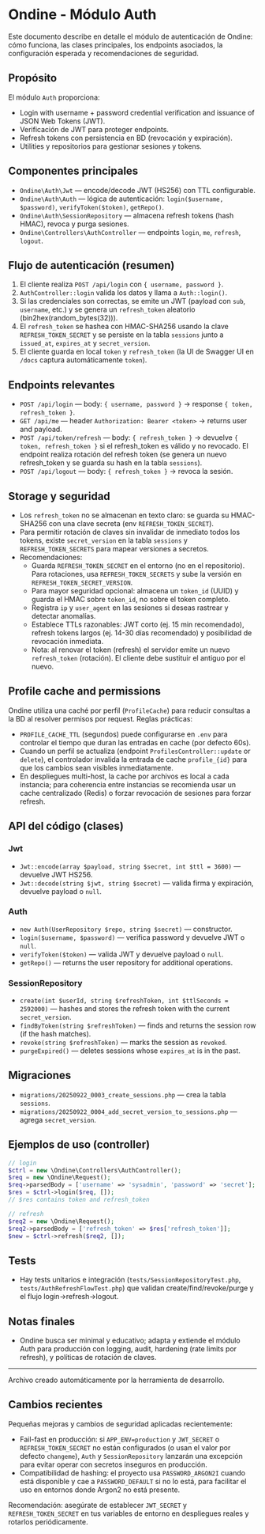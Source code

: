 # Ondine - Módulo Auth

Este documento describe en detalle el módulo de autenticación de Ondine: cómo funciona, las clases principales, los endpoints asociados, la configuración esperada y recomendaciones de seguridad.

## Propósito

El módulo `Auth` proporciona:

- Login with username + password credential verification and issuance of JSON Web Tokens (JWT).
- Verificación de JWT para proteger endpoints.
- Refresh tokens con persistencia en BD (revocación y expiración).
- Utilities y repositorios para gestionar sesiones y tokens.

## Componentes principales

- `Ondine\Auth\Jwt` — encode/decode JWT (HS256) con TTL configurable.
- `Ondine\Auth\Auth` — lógica de autenticación: `login($username, $password)`, `verifyToken($token)`, `getRepo()`.
- `Ondine\Auth\SessionRepository` — almacena refresh tokens (hash HMAC), revoca y purga sesiones.
- `Ondine\Controllers\AuthController` — endpoints `login`, `me`, `refresh`, `logout`.

## Flujo de autenticación (resumen)

1. El cliente realiza `POST /api/login` con `{ username, password }`.
2. `AuthController::login` valida los datos y llama a `Auth::login()`.
3. Si las credenciales son correctas, se emite un JWT (payload con `sub`, `username`, etc.) y se genera un `refresh_token` aleatorio (bin2hex(random_bytes(32))).
4. El `refresh_token` se hashea con HMAC-SHA256 usando la clave `REFRESH_TOKEN_SECRET` y se persiste en la tabla `sessions` junto a `issued_at`, `expires_at` y `secret_version`.
5. El cliente guarda en local `token` y `refresh_token` (la UI de Swagger UI en `/docs` captura automáticamente `token`).

## Endpoints relevantes

- `POST /api/login` — body: `{ username, password }` → response `{ token, refresh_token }`.
- `GET /api/me` — header `Authorization: Bearer <token>` → returns user and payload.
- `POST /api/token/refresh` — body: `{ refresh_token }` → devuelve `{ token, refresh_token }` si el refresh_token es válido y no revocado. El endpoint realiza rotación del refresh token (se genera un nuevo refresh_token y se guarda su hash en la tabla `sessions`).
- `POST /api/logout` — body: `{ refresh_token }` → revoca la sesión.

## Storage y seguridad

- Los `refresh_token` no se almacenan en texto claro: se guarda su HMAC-SHA256 con una clave secreta (env `REFRESH_TOKEN_SECRET`).
- Para permitir rotación de claves sin invalidar de inmediato todos los tokens, existe `secret_version` en la tabla `sessions` y `REFRESH_TOKEN_SECRETS` para mapear versiones a secretos.
- Recomendaciones:
  - Guarda `REFRESH_TOKEN_SECRET` en el entorno (no en el repositorio). Para rotaciones, usa `REFRESH_TOKEN_SECRETS` y sube la versión en `REFRESH_TOKEN_SECRET_VERSION`.
  - Para mayor seguridad opcional: almacena un `token_id` (UUID) y guarda el HMAC sobre `token_id`, no sobre el token completo.
  - Registra `ip` y `user_agent` en las sesiones si deseas rastrear y detectar anomalías.
  - Establece TTLs razonables: JWT corto (ej. 15 min recomendado), refresh tokens largos (ej. 14-30 días recomendado) y posibilidad de revocación inmediata.
  - Nota: al renovar el token (refresh) el servidor emite un nuevo `refresh_token` (rotación). El cliente debe sustituir el antiguo por el nuevo.

## Profile cache and permissions

Ondine utiliza una caché por perfil (`ProfileCache`) para reducir consultas a la BD al resolver permisos por request. Reglas prácticas:

- `PROFILE_CACHE_TTL` (segundos) puede configurarse en `.env` para controlar el tiempo que duran las entradas en cache (por defecto 60s).
- Cuando un perfil se actualiza (endpoint `ProfilesController::update` or `delete`), el controlador invalida la entrada de cache `profile_{id}` para que los cambios sean visibles inmediatamente.
- En despliegues multi-host, la cache por archivos es local a cada instancia; para coherencia entre instancias se recomienda usar un cache centralizado (Redis) o forzar revocación de sesiones para forzar refresh.

## API del código (clases)

### Jwt

- `Jwt::encode(array $payload, string $secret, int $ttl = 3600)` — devuelve JWT HS256.
- `Jwt::decode(string $jwt, string $secret)` — valida firma y expiración, devuelve payload o `null`.

### Auth

- `new Auth(UserRepository $repo, string $secret)` — constructor.
- `login($username, $password)` — verifica password y devuelve JWT o `null`.
- `verifyToken($token)` — valida JWT y devuelve payload o `null`.
- `getRepo()` — returns the user repository for additional operations.

### SessionRepository

- `create(int $userId, string $refreshToken, int $ttlSeconds = 2592000)` — hashes and stores the refresh token with the current `secret_version`.
- `findByToken(string $refreshToken)` — finds and returns the session row (if the hash matches).
- `revoke(string $refreshToken)` — marks the session as `revoked`.
- `purgeExpired()` — deletes sessions whose `expires_at` is in the past.

## Migraciones

- `migrations/20250922_0003_create_sessions.php` — crea la tabla `sessions`.
- `migrations/20250922_0004_add_secret_version_to_sessions.php` — agrega `secret_version`.

## Ejemplos de uso (controller)

```php
// login
$ctrl = new \Ondine\Controllers\AuthController();
$req = new \Ondine\Request();
$req->parsedBody = ['username' => 'sysadmin', 'password' => 'secret'];
$res = $ctrl->login($req, []);
// $res contains token and refresh_token

// refresh
$req2 = new \Ondine\Request();
$req2->parsedBody = ['refresh_token' => $res['refresh_token']];
$new = $ctrl->refresh($req2, []);
```

## Tests

- Hay tests unitarios e integración (`tests/SessionRepositoryTest.php`, `tests/AuthRefreshFlowTest.php`) que validan create/find/revoke/purge y el flujo login->refresh->logout.

## Notas finales

- Ondine busca ser minimal y educativo; adapta y extiende el módulo Auth para producción con logging, audit, hardening (rate limits por refresh), y políticas de rotación de claves.

---

Archivo creado automáticamente por la herramienta de desarrollo.

## Cambios recientes

Pequeñas mejoras y cambios de seguridad aplicadas recientemente:

- Fail-fast en producción: si `APP_ENV=production` y `JWT_SECRET` o `REFRESH_TOKEN_SECRET` no están configurados (o usan el valor por defecto `changeme`), `Auth` y `SessionRepository` lanzarán una excepción para evitar operar con secretos inseguros en producción.
- Compatibilidad de hashing: el proyecto usa `PASSWORD_ARGON2I` cuando está disponible y cae a `PASSWORD_DEFAULT` si no lo está, para facilitar el uso en entornos donde Argon2 no está presente.

Recomendación: asegúrate de establecer `JWT_SECRET` y `REFRESH_TOKEN_SECRET` en tus variables de entorno en despliegues reales y rotarlos periódicamente.